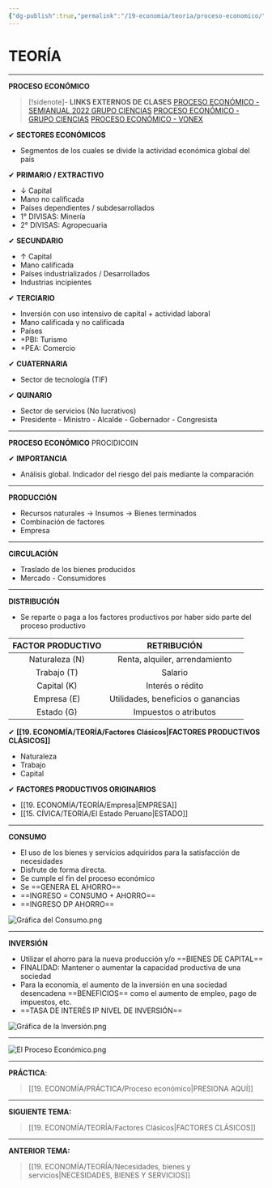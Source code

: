 ```yaml
---
{"dg-publish":true,"permalink":"/19-economia/teoria/proceso-economico/","tags":["Economía","Teoría"]}
---
```


# TEORÍA
---
**PROCESO ECONÓMICO** 

>[!sidenote]- **LINKS EXTERNOS DE CLASES** 
>[PROCESO ECONÓMICO - SEMIANUAL 2022 GRUPO CIENCIAS](https://www.youtube.com/watch?v=PZv64MgkSXM) [PROCESO ECONÓMICO - GRUPO CIENCIAS](https://www.youtube.com/watch?v=8HGT763vvDc) 
>[PROCESO ECONÓMICO - VONEX](https://www.youtube.com/watch?v=Bpy2I55h1G0)

✔ **SECTORES ECONÓMICOS**
- Segmentos de los cuales se divide la actividad económica global del país

✔ **PRIMARIO / EXTRACTIVO**
- ↓ Capital
- Mano no calificada
- Países dependientes / subdesarrollados
- 1° DIVISAS: Minería
- 2° DIVISAS: Agropecuaria

✔ **SECUNDARIO**
- ↑ Capital
- Mano calificada
- Países industrializados / Desarrollados
- Industrias incipientes

✔ **TERCIARIO**
- Inversión con uso intensivo de capital + actividad laboral
- Mano calificada y no calificada
- Países
- +PBI: Turismo
- +PEA: Comercio

✔ **CUATERNARIA**
- Sector de tecnología (TIF)

✔ **QUINARIO**
- Sector de servicios (No lucrativos)
- Presidente - Ministro - Alcalde - Gobernador - Congresista

---
**PROCESO ECONÓMICO**
PROCIDICOIN

✔ **IMPORTANCIA**
- Análisis global. Indicador del riesgo del país mediante la comparación

---
**PRODUCCIÓN**
- Recursos naturales → Insumos → Bienes terminados
- Combinación de factores
- Empresa

---
**CIRCULACIÓN**
- Traslado de los bienes producidos
- Mercado - Consumidores

---
**DISTRIBUCIÓN**
- Se reparte o paga a los factores productivos por haber sido parte del proceso productivo

| FACTOR PRODUCTIVO |            RETRIBUCIÓN             |
|:-----------------:|:----------------------------------:|
|  Naturaleza (N)   |   Renta, alquiler, arrendamiento   |
|    Trabajo (T)    |              Salario               |
|    Capital (K)    |          Interés o rédito          |
|    Empresa (E)    | Utilidades, beneficios o ganancias |
|    Estado (G)     |       Impuestos o atributos        |

✔ **[[19. ECONOMÍA/TEORÍA/Factores Clásicos\|FACTORES PRODUCTIVOS CLÁSICOS]]**
- Naturaleza
- Trabajo 
- Capital

✔ **FACTORES PRODUCTIVOS ORIGINARIOS**
- [[19. ECONOMÍA/TEORÍA/Empresa\|EMPRESA]]
- [[15. CÍVICA/TEORÍA/El Estado Peruano\|ESTADO]]

---
**CONSUMO**
- El uso de los bienes y servicios adquiridos para la satisfacción de necesidades
- Disfrute de forma directa.
- Se cumple el fin del proceso económico
- Se ==GENERA EL AHORRO==
- ==INGRESO = CONSUMO + AHORRO==
- ==INGRESO DP AHORRO==

![Gráfica del Consumo.png](/img/user/1.%20ELEMENTOS%20GR%C3%81FICOS/Gr%C3%A1fica%20del%20Consumo.png)

---
**INVERSIÓN**
- Utilizar el ahorro para la nueva producción y/o ==BIENES DE CAPITAL==
- FINALIDAD: Mantener o aumentar la capacidad productiva de una sociedad
- Para la economía, el aumento de la inversión en una sociedad desencadena ==BENEFICIOS== como el aumento de empleo, pago de impuestos, etc.
- ==TASA DE INTERÉS IP NIVEL DE INVERSIÓN==

![Gráfica de la Inversión.png](/img/user/1.%20ELEMENTOS%20GR%C3%81FICOS/Gr%C3%A1fica%20de%20la%20Inversi%C3%B3n.png)

---
![El Proceso Económico.png](/img/user/1.%20ELEMENTOS%20GR%C3%81FICOS/El%20Proceso%20Econ%C3%B3mico.png)

---
**PRÁCTICA**:
>[[19. ECONOMÍA/PRÁCTICA/Proceso económico\|PRESIONA AQUÍ]]

---
**SIGUIENTE TEMA:**
>[[19. ECONOMÍA/TEORÍA/Factores Clásicos\|FACTORES CLÁSICOS]]

---
**ANTERIOR TEMA:**
>[[19. ECONOMÍA/TEORÍA/Necesidades, bienes y servicios\|NECESIDADES, BIENES Y SERVICIOS]]
